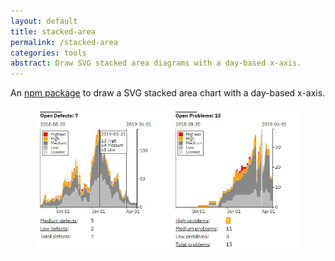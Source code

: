 ```yaml
---
layout: default
title: stacked-area
permalink: /stacked-area
categories: tools
abstract: Draw SVG stacked area diagrams with a day-based x-axis.
---
```

An [npm package](https://www.npmjs.com/package/stacked-area) to draw a SVG stacked area chart with a day-based x-axis.

<figure>
<img src="/i/stacked-area/stacked-area.jpg" />
</figure>
